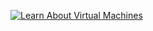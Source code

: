[![Learn About Virtual Machines](https://img.youtube.com/vi/wX75Z-4MEoM/0.jpg)](https://www.youtube.com/watch?v=wX75Z-4MEoM)
